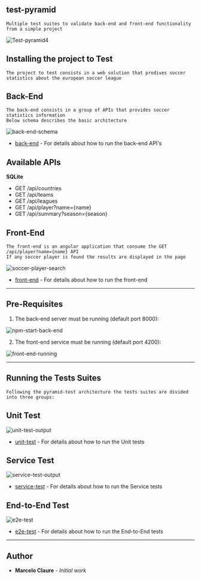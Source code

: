 ## test-pyramid
```
Multiple test suites to validate back-end and front-end functionality from a simple project
```
![Test-pyramid4](https://user-images.githubusercontent.com/24611413/67218799-fcc74b80-f3f4-11e9-97d7-f16f9e4c502e.jpg)

## Installing the project to Test
```
The project to test consists in a web solution that prodives soccer statistics about the european soccer league
```
## Back-End
```
The back-end consists in a group of APIs that provides soccer statistics information
Below schema describes the basic architecture
```

![back-end-schema](https://user-images.githubusercontent.com/24611413/67214717-36e11f00-f3ee-11e9-82d7-38aa03e99f39.jpg)

* [back-end](https://github.com/mclaure/test-pyramid/tree/master/src/back-end) - For details about how to run the back-end API's

## Available APIs

**SQLite**

* GET /api/countries
* GET /api/teams
* GET /api/leagues
* GET /api/player?name={name}
* GET /api/summary?season={season}

## Front-End
```
The front-end is an angular application that consume the GET /api/player?name={name} API
If any soccer player is found the results are displayed in the page 
```

![soccer-player-search](https://user-images.githubusercontent.com/24611413/67205976-cf6fa300-f3de-11e9-96d3-34df697a878f.jpg)

* [front-end](https://github.com/mclaure/test-pyramid/tree/master/src/front-end) - For details about how to run the front-end 

---

## Pre-Requisites

1. The back-end server must be running (default port 8000):

![npm-start-back-end](https://user-images.githubusercontent.com/24611413/67206646-13af7300-f3e0-11e9-8474-040a7dc4e94d.jpg)

2. The front-end service must be running (default port 4200):

![front-end-running](https://user-images.githubusercontent.com/24611413/67209810-0d23fa00-f3e6-11e9-8812-2da29c8c6d20.jpg)

---

## Running the Tests Suites
```
Following the pyramid-test architecture the tests suites are divided into three groups:
```

## Unit Test
![unit-test-output](https://user-images.githubusercontent.com/24611413/67208998-8c183300-f3e4-11e9-802c-291e530a4d6a.jpg)

* [unit-test](https://github.com/mclaure/test-pyramid/tree/master/test/unit-test) - For details about how to run the Unit tests 

## Service Test
![service-test-output](https://user-images.githubusercontent.com/24611413/67209554-91c24880-f3e5-11e9-81a7-1d160411a342.jpg)

* [service-test](https://github.com/mclaure/test-pyramid/tree/master/test/service-test) - For details about how to run the Service tests

## End-to-End Test
![e2e-test](https://user-images.githubusercontent.com/24611413/67210091-7efc4380-f3e6-11e9-8ddd-1746c642fba7.jpg)

* [e2e-test](https://github.com/mclaure/test-pyramid/tree/master/test/e2e-test) - For details about how to run the End-to-End tests

---

## Author

* **Marcelo Claure** - *Initial work*
